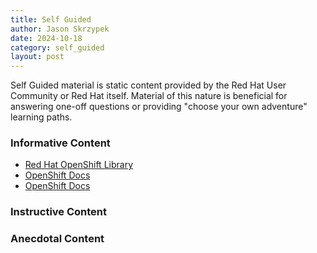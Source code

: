```yaml
---
title: Self Guided
author: Jason Skrzypek
date: 2024-10-18
category: self_guided
layout: post
---
```


Self Guided material is static content provided by the Red Hat User Community or Red Hat itself. Material of this nature is beneficial for answering one-off questions or providing "choose your own adventure" learning paths.

### Informative Content

* [Red Hat OpenShift Library](https://access.redhat.com/articles/7052429?extIdCarryOver=true&sc_cid=7013a000003ScmnAAC)
* [OpenShift Docs](https://docs.redhat.com/en/documentation/openshift_container_platform/)
* [OpenShift Docs](https://docs.openshift.com/container-platform/latest/welcome/index.html)

### Instructive Content

### Anecdotal Content